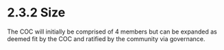 # 2.3.2 Size

The COC will initially be comprised of 4 members but can be expanded as deemed fit by the COC and ratified by the community via governance.
